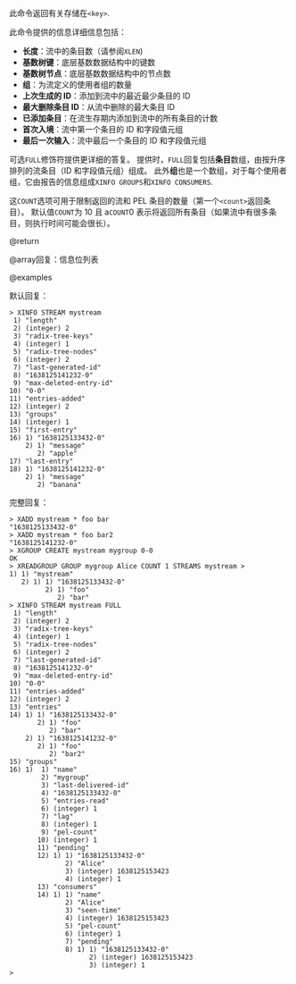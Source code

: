 此命令返回有关存储在`<key>`.

此命令提供的信息详细信息包括：

*   **长度**：流中的条目数（请参阅`XLEN`)
*   **基数树键**：底层基数数据结构中的键数
*   **基数树节点**：底层基数数据结构中的节点数
*   **组**：为流定义的使用者组的数量
*   **上次生成的 ID**：添加到流中的最近最少条目的 ID
*   **最大删除条目 ID**：从流中删除的最大条目 ID
*   **已添加条目**：在流生存期内添加到流中的所有条目的计数
*   **首次入境**：流中第一个条目的 ID 和字段值元组
*   **最后一次输入**：流中最后一个条目的 ID 和字段值元组

可选`FULL`修饰符提供更详细的答复。
提供时，`FULL`回复包括**条目**数组，由按升序排列的流条目（ID 和字段值元组）组成。
此外**组**也是一个数组，对于每个使用者组，它由报告的信息组成`XINFO GROUPS`和`XINFO CONSUMERS`.

这`COUNT`选项可用于限制返回的流和 PEL 条目的数量（第一个`<count>`返回条目）。
默认值`COUNT`为 10 且 a`COUNT`0 表示将返回所有条目（如果流中有很多条目，则执行时间可能会很长）。

@return

@array回复：信息位列表

@examples

默认回复：

    > XINFO STREAM mystream
     1) "length"
     2) (integer) 2
     3) "radix-tree-keys"
     4) (integer) 1
     5) "radix-tree-nodes"
     6) (integer) 2
     7) "last-generated-id"
     8) "1638125141232-0"
     9) "max-deleted-entry-id"
    10) "0-0"
    11) "entries-added"
    12) (integer) 2
    13) "groups"
    14) (integer) 1
    15) "first-entry"
    16) 1) "1638125133432-0"
        2) 1) "message"
           2) "apple"
    17) "last-entry"
    18) 1) "1638125141232-0"
        2) 1) "message"
           2) "banana"

完整回复：

    > XADD mystream * foo bar
    "1638125133432-0"
    > XADD mystream * foo bar2
    "1638125141232-0"
    > XGROUP CREATE mystream mygroup 0-0
    OK
    > XREADGROUP GROUP mygroup Alice COUNT 1 STREAMS mystream >
    1) 1) "mystream"
       2) 1) 1) "1638125133432-0"
             2) 1) "foo"
                2) "bar"
    > XINFO STREAM mystream FULL
     1) "length"
     2) (integer) 2
     3) "radix-tree-keys"
     4) (integer) 1
     5) "radix-tree-nodes"
     6) (integer) 2
     7) "last-generated-id"
     8) "1638125141232-0"
     9) "max-deleted-entry-id"
    10) "0-0"
    11) "entries-added"
    12) (integer) 2
    13) "entries"
    14) 1) 1) "1638125133432-0"
           2) 1) "foo"
              2) "bar"
        2) 1) "1638125141232-0"
           2) 1) "foo"
              2) "bar2"
    15) "groups"
    16) 1)  1) "name"
            2) "mygroup"
            3) "last-delivered-id"
            4) "1638125133432-0"
            5) "entries-read"
            6) (integer) 1
            7) "lag"
            8) (integer) 1
            9) "pel-count"
           10) (integer) 1
           11) "pending"
           12) 1) 1) "1638125133432-0"
                  2) "Alice"
                  3) (integer) 1638125153423
                  4) (integer) 1
           13) "consumers"
           14) 1) 1) "name"
                  2) "Alice"
                  3) "seen-time"
                  4) (integer) 1638125153423
                  5) "pel-count"
                  6) (integer) 1
                  7) "pending"
                  8) 1) 1) "1638125133432-0"
                        2) (integer) 1638125153423
                        3) (integer) 1
    >
